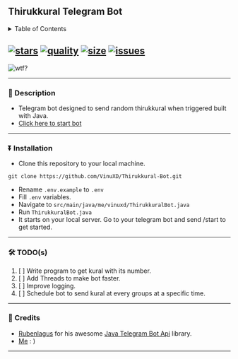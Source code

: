 ## Thirukkural Telegram Bot

<details><summary>Table of Contents</summary>  
    <br>

  - [🧾 Description](#-description)
  - [⏬ Installation](#-installation)
  - [🛠 TODO(s)](#-todos)
  - [🌟 Credits](#-credits)

  ---
</details>

[![stars](https://img.shields.io/github/stars/vinuxd/thirukkural-bot?style=for-the-badge&logo=gith)]()
[![quality](https://img.shields.io/github/languages/top/vinuxd/thirukkural-bot?style=for-the-badge)]()
[![size](https://img.shields.io/github/repo-size/vinuxd/thirukkural-bot?style=for-the-badge)]()
[![issues](https://img.shields.io/github/issues/vinuxd/thirukkural-bot?style=for-the-badge)]()
---

<img align="center" alt="wtf?" src=https://malaikovil.files.wordpress.com/2017/04/mzl-yrujcpws.png></img>

---

### 🧾 Description

* Telegram bot designed to send random thirukkural when triggered built with Java.
* [Click here to start bot](https://telegram.me/ThirukkuralRobot)

---

### ⏬ Installation

* Clone this repository to your local machine.

```git
git clone https://github.com/VinuXD/Thirukkural-Bot.git
```

* Rename `.env.example` to `.env`
* Fill `.env` variables.
* Navigate to `src/main/java/me/vinuxd/ThirukkuralBot.java`
* Run `ThirukkuralBot.java`
* It starts on your local server. Go to your telegram bot and send /start to get started.

---

### 🛠 TODO(s)

1. [ ] Write program to get kural with its number.
2. [ ] Add Threads to make bot faster.
3. [ ] Improve logging.
4. [ ] Schedule bot to send kural at every groups at a specific time.

---
### 🌟 Credits

* [Rubenlagus](https://github.com/rubenlagus) for his awesome [Java Telegram Bot Api](https://github.com/rubenlagus/telegrambots) library.
* [Me](https://github.com/vinuxd) : )
---